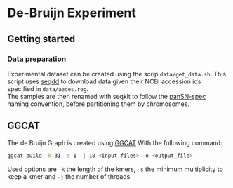 # De-Bruijn Experiment

## Getting started

### Data preparation
Experimental dataset can be created using the scrip `data/get_data.sh`. This script uses [seqdd](https://github.com/yoann-dufresne/seqdd) to download data given their NCBI accession ids specified in `data/aedes.reg`.  
The samples are then renamed with seqkit to follow the [panSN-spec](https://github.com/pangenome/PanSN-spec) naming convention, before partitioning them by chromosomes.

## GGCAT
The de Bruijn Graph is created using [GGCAT](https://github.com/algbio/ggcat) With the following command:
```bash
ggcat build -k 31 -s 1 -j 10 <input files> -o <output_file>
```
<!-- ```bash
seq 1 3 | while read i; do
    ggcat build -k 31 -s 1 -j 10 data/input/chr$i/AalbF3.fna data/input/chr$i/AalbF5.fna -o data/output/chr${i}/graph_k31.fna
done
``` -->
Used options are `-k` the length of the kmers, `-s` the minimum multiplicity to keep a kmer and `-j` the number of threads.